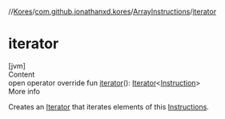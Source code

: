 //[Kores](../../index.md)/[com.github.jonathanxd.kores](../index.md)/[ArrayInstructions](index.md)/[iterator](iterator.md)



# iterator  
[jvm]  
Content  
open operator override fun [iterator](iterator.md)(): [Iterator](https://kotlinlang.org/api/latest/jvm/stdlib/kotlin.collections/-iterator/index.html)<[Instruction](../-instruction/index.md)>  
More info  


Creates an [Iterator](https://kotlinlang.org/api/latest/jvm/stdlib/kotlin.collections/-iterator/index.html) that iterates elements of this [Instructions](../-instructions/index.md).

  



